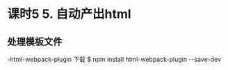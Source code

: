 # 课时5 5. 自动产出html

## 处理模板文件
  -html-webpack-plugin 下载
  $ npm install html-webpack-plugin --save-dev
